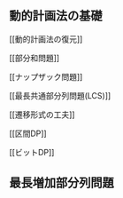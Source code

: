 ## 動的計画法の基礎

[[動的計画法の復元]]

[[部分和問題]]

[[ナップザック問題]]

[[最長共通部分列問題(LCS)]]

[[遷移形式の工夫]]

[[区間DP]]

[[ビットDP]]

## 最長増加部分列問題

